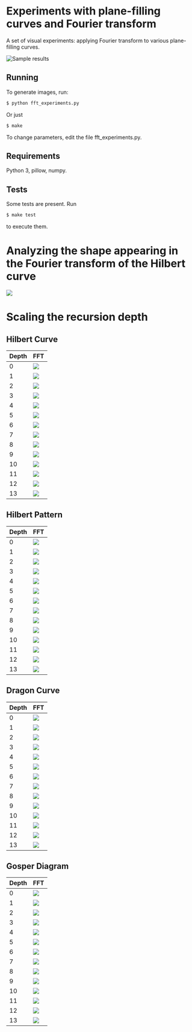 Experiments with plane-filling curves and Fourier transform
===========================================================

A set of visual experiments: applying Fourier transform to various plane-filling curves.

![Sample results](media/curves-fft-sample.png)

Running
-------

To generate images, run:
```` sh
$ python fft_experiments.py
````
Or just
```` sh
$ make
````

To change parameters, edit the file fft_experiments.py.


Requirements
------------

Python 3, pillow, numpy.


Tests
-----
Some tests are present. Run
```` sh
$ make test
````
to execute them.

# Analyzing the shape appearing in the Fourier transform of the Hilbert curve

![](media/fft-inverted-hilbert-pattern-order-13-p-norms.png)


# Scaling the recursion depth

## Hilbert Curve

Depth  | FFT
-------|--------------
0      | ![](media/fft-inverted-hilbert-curve-order-0.png)
1      | ![](media/fft-inverted-hilbert-curve-order-1.png)
2      | ![](media/fft-inverted-hilbert-curve-order-2.png)
3      | ![](media/fft-inverted-hilbert-curve-order-3.png)
4      | ![](media/fft-inverted-hilbert-curve-order-4.png)
5      | ![](media/fft-inverted-hilbert-curve-order-5.png)
6      | ![](media/fft-inverted-hilbert-curve-order-6.png)
7      | ![](media/fft-inverted-hilbert-curve-order-7.png)
8      | ![](media/fft-inverted-hilbert-curve-order-8.png)
9      | ![](media/fft-inverted-hilbert-curve-order-9.png)
10     | ![](media/fft-inverted-hilbert-curve-order-10.png)
11     | ![](media/fft-inverted-hilbert-curve-order-11.png)
12     | ![](media/fft-inverted-hilbert-curve-order-12.png)
13     | ![](media/fft-inverted-hilbert-curve-order-13.png)

## Hilbert Pattern

Depth  | FFT
-------|--------------
0      | ![](media/fft-inverted-hilbert-pattern-order-0.png)
1      | ![](media/fft-inverted-hilbert-pattern-order-1.png)
2      | ![](media/fft-inverted-hilbert-pattern-order-2.png)
3      | ![](media/fft-inverted-hilbert-pattern-order-3.png)
4      | ![](media/fft-inverted-hilbert-pattern-order-4.png)
5      | ![](media/fft-inverted-hilbert-pattern-order-5.png)
6      | ![](media/fft-inverted-hilbert-pattern-order-6.png)
7      | ![](media/fft-inverted-hilbert-pattern-order-7.png)
8      | ![](media/fft-inverted-hilbert-pattern-order-8.png)
9      | ![](media/fft-inverted-hilbert-pattern-order-9.png)
10     | ![](media/fft-inverted-hilbert-pattern-order-10.png)
11     | ![](media/fft-inverted-hilbert-pattern-order-11.png)
12     | ![](media/fft-inverted-hilbert-pattern-order-12.png)
13     | ![](media/fft-inverted-hilbert-pattern-order-13.png)

## Dragon Curve

Depth  | FFT
-------|--------------
0      | ![](media/fft-dragon-diagram-0.png)
1      | ![](media/fft-dragon-diagram-1.png)
2      | ![](media/fft-dragon-diagram-2.png)
3      | ![](media/fft-dragon-diagram-3.png)
4      | ![](media/fft-dragon-diagram-4.png)
5      | ![](media/fft-dragon-diagram-5.png)
6      | ![](media/fft-dragon-diagram-6.png)
7      | ![](media/fft-dragon-diagram-7.png)
8      | ![](media/fft-dragon-diagram-8.png)
9      | ![](media/fft-dragon-diagram-9.png)
10     | ![](media/fft-dragon-diagram-10.png)
11     | ![](media/fft-dragon-diagram-11.png)
12     | ![](media/fft-dragon-diagram-12.png)
13     | ![](media/fft-dragon-diagram-13.png)

## Gosper Diagram

Depth  | FFT
-------|--------------
0      | ![](media/fft-gosper-diagram-0.png)
1      | ![](media/fft-gosper-diagram-1.png)
2      | ![](media/fft-gosper-diagram-2.png)
3      | ![](media/fft-gosper-diagram-3.png)
4      | ![](media/fft-gosper-diagram-4.png)
5      | ![](media/fft-gosper-diagram-5.png)
6      | ![](media/fft-gosper-diagram-6.png)
7      | ![](media/fft-gosper-diagram-7.png)
8      | ![](media/fft-gosper-diagram-8.png)
9      | ![](media/fft-gosper-diagram-9.png)
10     | ![](media/fft-gosper-diagram-10.png)
11     | ![](media/fft-gosper-diagram-11.png)
12     | ![](media/fft-gosper-diagram-12.png)
13     | ![](media/fft-gosper-diagram-13.png)
